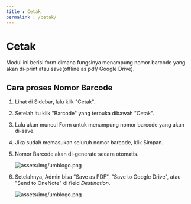 ```yaml
---
title : Cetak
permalink : /cetak/
---
```


# Cetak

Modul ini berisi form dimana fungsinya menampung nomor barcode yang akan di-print atau save(offline as pdf/ Google Drive).

## Cara proses Nomor Barcode 
1. Lihat di Sidebar, lalu klik "Cetak".
2. Setelah itu klik "Barcode" yang terbuka dibawah "Cetak".
3. Lalu akan muncul Form untuk menampung nomor barcode yang akan di-save.
4. Jika sudah memasukan seluruh nomor barcode, klik Simpan.
5. Nomor Barcode akan di-generate secara otomatis.

	![assets/img/umblogo.png](../assets/img/admin-cetak-generate-no.png)
6. Setelahnya, Admin bisa "Save as PDF", "Save to Google Drive", atau "Send to OneNote" di field _Destination_.

	![assets/img/umblogo.png](../assets/img/admin-cetak-destination.png)